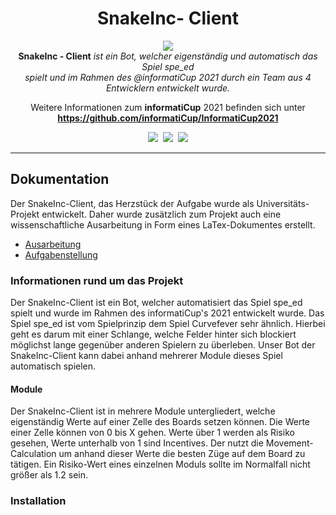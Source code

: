 <h1 align="center">SnakeInc- Client</h1>
<p align="center">
   <img src="https://i.imgur.com/ggSeuzK.png"/>
   <br>
   <b>SnakeInc - Client</b> <i>ist ein Bot, welcher eigenständig und automatisch das Spiel spe_ed<br>
   spielt und im Rahmen des @informatiCup 2021 durch ein Team aus 4 Entwicklern entwickelt wurde.</i>
   <br>
</p>
<p align="center">
  Weitere Informationen zum <b>informatiCup</b> 2021 befinden sich unter
  <a href="https://github.com/informatiCup/InformatiCup2021"><strong>https://github.com/informatiCup/InformatiCup2021</strong></a>
  <br>
</p>
<p align="center">
  <img src="https://img.shields.io/github/languages/top/SnakeInc/client?style=flat-square" />&nbsp;
  <img src="https://img.shields.io/github/contributors/SnakeInc/client?style=flat-square" />&nbsp;
  <img src="https://img.shields.io/github/issues-raw/SnakeInc/client?style=flat-square" />
</p>
<hr>

## Dokumentation

Der SnakeInc-Client, das Herzstück der Aufgabe wurde als Universitäts-Projekt entwickelt. Daher wurde zusätzlich zum Projekt auch eine wissenschaftliche Ausarbeitung in Form eines LaTex-Dokumentes erstellt.

- [Ausarbeitung][elaboration]
- [Aufgabenstellung][task]

### Informationen rund um das Projekt

Der SnakeInc-Client ist ein Bot, welcher automatisiert das Spiel spe_ed spielt und wurde im Rahmen des informatiCup's 2021 entwickelt wurde.
Das Spiel spe_ed ist vom Spielprinzip dem Spiel Curvefever sehr ähnlich. Hierbei geht es darum mit einer Schlange, welche Felder hinter sich blockiert möglichst lange gegenüber anderen Spielern zu überleben. Unser Bot der SnakeInc-Client kann dabei anhand mehrerer Module dieses Spiel automatisch spielen.

#### Module

Der SnakeInc-Client ist in mehrere Module untergliedert, welche eigenständig Werte auf einer Zelle des Boards setzen können. Die Werte einer Zelle können von 0 bis X gehen. Werte über 1 werden als Risiko gesehen, Werte unterhalb von 1 sind Incentives. Der nutzt die Movement-Calculation um anhand dieser Werte die besten Züge auf dem Board zu tätigen. Ein Risiko-Wert eines einzelnen Moduls sollte im Normalfall nicht größer als 1.2 sein.



### Installation


[elaboration]: https://github.com/SnakeInc/latex-ausarbeitung
[task]: https://github.com/InformatiCup/InformatiCup2021/blob/master/spe_ed.pdf